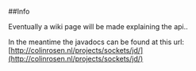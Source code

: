 ##Info

Eventually a wiki page will be made explaining the api..

In the meantime the javadocs can be found at this url: [http://colinrosen.nl/projects/sockets/jd/](http://colinrosen.nl/projects/sockets/jd/)